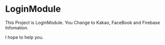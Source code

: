 # LoginModule
This Project is LoginModule.
You Change to Kakao, FaceBook and Firebase Infomation.

I hope to help you.
